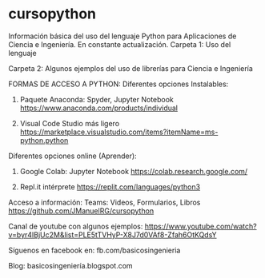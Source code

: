# cursopython
Información básica del uso del lenguaje Python para Aplicaciones de Ciencia e Ingeniería.
En constante actualización.
Carpeta 1:
Uso del lenguaje

Carpeta 2:
Algunos ejemplos del uso de librerías para Ciencia e Ingeniería

FORMAS DE ACCESO A PYTHON:
Diferentes opciones Instalables:
1.	Paquete Anaconda:
Spyder, Jupyter Notebook
https://www.anaconda.com/products/individual

2.	Visual Code Studio más ligero
https://marketplace.visualstudio.com/items?itemName=ms-python.python

Diferentes opciones online (Aprender):

1.	Google Colab: Jupyter Notebook
https://colab.research.google.com/

2.	Repl.it intérprete
https://replit.com/languages/python3


Acceso a información:
Teams: Videos, Formularios, Libros
https://github.com/JManuelRG/cursopython

Canal de youtube con algunos ejemplos:
https://www.youtube.com/watch?v=byr4IBjUc2M&list=PLE5tTVHyP-X8J7d0VAf8-Zfah6OtKQdsY

Síguenos en facebook en:
fb.com/basicosingenieria

Blog:
basicosingeniería.blogspot.com

